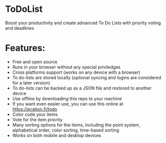 # ToDoList
Boost your productivity and create advanced To Do Lists with priority voting and deadlines

# Features:
+ Free and open source
+ Runs in your browser without any special priviledges
+ Cross platforms support (works on any device with a browser)
+ To do-lists are stored locally (optional syncing and logins are considered for a later version)
+ To do-lists can be backed up as a JSON file and restored to another device
+ Use offline by downloading this repo to your machine
+ If you want even easier use, you can use this online at https://ecation.fi/todo
+ Color code your items
+ Vote for the item priority
+ Many sorting options for the items, including the point system, alphabetical order, color sorting, time-based sorting
+ Works on both mobile and desktop devices



